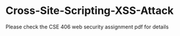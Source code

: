 ﻿# Cross-Site-Scripting-XSS-Attack
Please check the  CSE 406 web security assignment pdf for details
